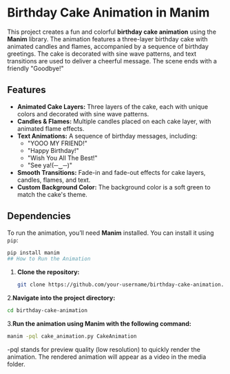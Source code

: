 # Birthday Cake Animation in Manim

This project creates a fun and colorful **birthday cake animation** using the **Manim** library. The animation features a three-layer birthday cake with animated candles and flames, accompanied by a sequence of birthday greetings. The cake is decorated with sine wave patterns, and text transitions are used to deliver a cheerful message. The scene ends with a friendly "Goodbye!"

## Features
- **Animated Cake Layers:** Three layers of the cake, each with unique colors and decorated with sine wave patterns.
- **Candles & Flames:** Multiple candles placed on each cake layer, with animated flame effects.
- **Text Animations:** A sequence of birthday messages, including:
  - "YOOO MY FRIEND!"
  - "Happy Birthday!"
  - "Wish You All The Best!"
  - "See ya!(─‿─)"
- **Smooth Transitions:** Fade-in and fade-out effects for cake layers, candles, flames, and text.
- **Custom Background Color:** The background color is a soft green to match the cake's theme.

## Dependencies
To run the animation, you’ll need **Manim** installed. You can install it using `pip`:

```bash
pip install manim
## How to Run the Animation
```
1. **Clone the repository:**

   ```bash
   git clone https://github.com/your-username/birthday-cake-animation.git
   ```
2.**Navigate into the project directory:**

  ```bash
  cd birthday-cake-animation
  ```
3.**Run the animation using Manim with the following command:**
  ```bash
  manim -pql cake_animation.py CakeAnimation
  ```
 -pql stands for preview quality (low resolution) to quickly render the animation.
 The rendered animation will appear as a video in the media folder.
